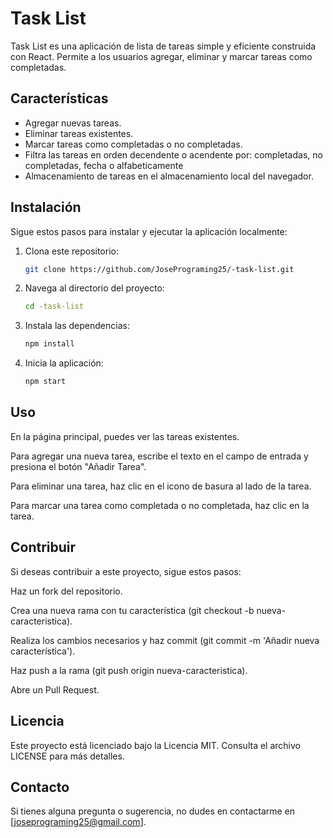 # Task List

Task List es una aplicación de lista de tareas simple y eficiente construida con React. Permite a los usuarios agregar, eliminar y marcar tareas como completadas.

## Características

- Agregar nuevas tareas.
- Eliminar tareas existentes.
- Marcar tareas como completadas o no completadas.
- Filtra las tareas en orden decendente o acendente por: completadas, no completadas, fecha o alfabeticamente
- Almacenamiento de tareas en el almacenamiento local del navegador.


## Instalación

Sigue estos pasos para instalar y ejecutar la aplicación localmente:

1. Clona este repositorio:

   ```bash
   git clone https://github.com/JosePrograming25/-task-list.git

2. Navega al directorio del proyecto:

   ```bash
   cd -task-list

3. Instala las dependencias:

    ```bash
    npm install

4. Inicia la aplicación:

    ```bash
    npm start


## Uso

En la página principal, puedes ver las tareas existentes.

Para agregar una nueva tarea, escribe el texto en el campo de entrada y presiona el botón "Añadir Tarea".

Para eliminar una tarea, haz clic en el icono de basura al lado de la tarea.

Para marcar una tarea como completada o no completada, haz clic en la tarea.

## Contribuir

Si deseas contribuir a este proyecto, sigue estos pasos:

Haz un fork del repositorio.

Crea una nueva rama con tu característica (git checkout -b nueva-caracteristica).

Realiza los cambios necesarios y haz commit (git commit -m 'Añadir nueva característica').

Haz push a la rama (git push origin nueva-caracteristica).

Abre un Pull Request.

##  Licencia
Este proyecto está licenciado bajo la Licencia MIT. Consulta el archivo LICENSE para más detalles.

## Contacto
Si tienes alguna pregunta o sugerencia, no dudes en contactarme en [joseprograming25@gmail.com].